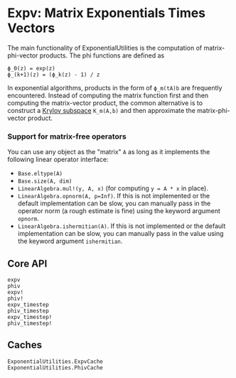 # Expv: Matrix Exponentials Times Vectors

The main functionality of ExponentialUtilities is the computation of matrix-phi-vector products. The phi functions are defined as

```
ϕ_0(z) = exp(z)
ϕ_(k+1)(z) = (ϕ_k(z) - 1) / z
```

In exponential algorithms, products in the form of `ϕ_m(tA)b` are frequently encountered. Instead of computing the matrix function first and then computing the matrix-vector product, the common alternative is to construct a [Krylov subspace](https://en.wikipedia.org/wiki/Krylov_subspace) `K_m(A,b)` and then approximate the matrix-phi-vector product.

### Support for matrix-free operators

You can use any object as the "matrix" `A` as long as it implements the following linear operator interface:

  - `Base.eltype(A)`
  - `Base.size(A, dim)`
  - `LinearAlgebra.mul!(y, A, x)` (for computing `y = A * x` in place).
  - `LinearAlgebra.opnorm(A, p=Inf)`. If this is not implemented or the default implementation can be slow, you can manually pass in the operator norm (a rough estimate is fine) using the keyword argument `opnorm`.
  - `LinearAlgebra.ishermitian(A)`. If this is not implemented or the default implementation can be slow, you can manually pass in the value using the keyword argument `ishermitian`.

## Core API

```@docs
expv
phiv
expv!
phiv!
expv_timestep
phiv_timestep
expv_timestep!
phiv_timestep!
```

## Caches

```@docs
ExponentialUtilities.ExpvCache
ExponentialUtilities.PhivCache
```
